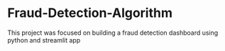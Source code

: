 # Fraud-Detection-Algorithm
This project was focused on building a fraud detection dashboard using python and streamlit app
